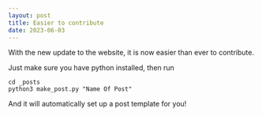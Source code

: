 ```yaml
---
layout: post
title: Easier to contribute
date: 2023-06-03
---
```


With the new update to the website, it is now easier than ever to contribute.

Just make sure you have python installed, then run 

```
cd _posts
python3 make_post.py "Name Of Post"
```


And it will automatically set up a post template for you!
